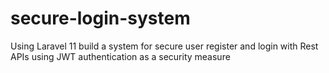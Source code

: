 # secure-login-system
Using Laravel 11 build a system for secure user register and login with  Rest APIs using JWT authentication as a security measure 
